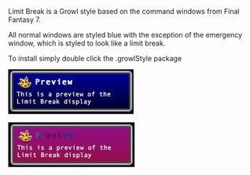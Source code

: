 Limit Break is a Growl style based on the command windows from Final Fantasy 7.

All normal windows are styled blue with the exception of the emergency window, which is styled to look like a limit break.

To install simply double click the .growlStyle package

![](https://github.com/aMoniker/Limit-Break/blob/master/screenshots/Limit%20Break%20Normal.png?raw=true)

![](http://github.com/aMoniker/Limit-Break/blob/master/screenshots/Limit%20Break%20Emergency.png?raw=true)